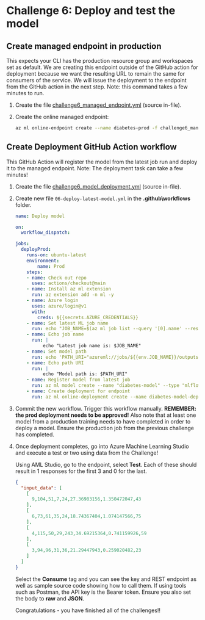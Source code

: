 # Challenge 6: Deploy and test the model

## Create managed endpoint in production

This expects your CLI has the production resource group and workspaces set as default. We are creating this endpoint outside of the GitHub action for deployment because we want the resulting URL to remain the same for consumers of the service. We will issue the deployment to the endpoint from the GitHub action in the next step. Note: this command takes a few minutes to run.

1. Create the file [challenge6_managed_endpoint.yml](../yml/challenge6_managed_endpoint.yml) (source in-file).
2. Create the online managed endpoint:

    ```bash
    az ml online-endpoint create --name diabetes-prod -f challenge6_managed_endpoint.yml
    ```

## Create Deployment GitHub Action workflow

This GitHub Action will register the model from the latest job run and deploy it to the managed endpoint. Note: The deployment task can take a few minutes!

1. Create the file [challenge6_model_deployment.yml](../yml/challenge6_model_deployment.yml) (source in-file).
2. Create new file `06-deploy-latest-model.yml` in the **.github\workflows** folder.

    ```yml
    name: Deploy model
    
    on:
      workflow_dispatch:
    
    jobs:
      deployProd:
        runs-on: ubuntu-latest
        environment:
            name: Prod 
        steps:
        - name: Check out repo
          uses: actions/checkout@main
        - name: Install az ml extension
          run: az extension add -n ml -y
        - name: Azure login
          uses: azure/login@v1
          with:
            creds: ${{secrets.AZURE_CREDENTIALS}}
        - name: Set latest ML job name 
          run: echo "JOB_NAME=$(az ml job list --query '[0].name' --resource-group diabetes-dev-rg --workspace-name aml-diabetes-dev | tr -d '\"')" >> $GITHUB_ENV
        - name: Echo job name
          run: |
              echo "Latest job name is: $JOB_NAME"
        - name: Set model path
          run: echo 'PATH_URI="azureml://jobs/${{env.JOB_NAME}}/outputs/artifacts/model"' >> $GITHUB_ENV
        - name: Echo path URI
          run: |
              echo "Model path is: $PATH_URI"
        - name: Register model from latest job
          run: az ml model create --name "diabetes-model" --type "mlflow_model" --path ${{env.PATH_URI}} --resource-group diabetes-dev-rg --workspace-name aml-diabetes-dev
        - name: Create deployment for endpoint
          run: az ml online-deployment create --name diabetes-model-deployment --endpoint diabetes-prod -f challenge6_model_deployment.yml --resource-group diabetes-dev-rg --workspace-name aml-diabetes-dev --all-traffic
    ```

3. Commit the new workflow. Trigger this workflow manually. **REMEMBER: the prod deployment needs to be approved!** Also note that at least one model from a production training needs to have completed in order to deploy a model. Ensure the production job from the previous challenge has completed.

4. Once deployment completes, go into Azure Machine Learning Studio and execute a test or two using data from the Challenge!

    Using AML Studio, go to the endpoint, select **Test**. Each of these should result in 1 responses for the first 3 and 0 for the last.

    ```json
    {
      "input_data": [
        [
          9,104,51,7,24,27.36983156,1.350472047,43
        ],
        [
          6,73,61,35,24,18.74367404,1.074147566,75
        ],
        [
          4,115,50,29,243,34.69215364,0.741159926,59
        ],
        [
          3,94,96,31,36,21.29447943,0.259020482,23
        ]
      ]
    }
    ```

    Select the **Consume** tag and you can see the key and REST endpoint as well as sample source code showing how to call them. If using tools such as Postman, the API key is the Bearer token. Ensure you also set the body to **raw** and **JSON**.

    Congratulations - you have finished all of the challenges!!
